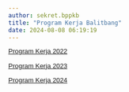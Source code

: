 ```yaml
---
author: sekret.bppkb
title: "Program Kerja Balitbang"
date: 2024-08-08 06:19:19
---
```

<p style="margin: 0cm; line-height: 1.1;"><span style="font-size: 10pt; font-family: arial, helvetica, sans-serif;"><a href="https://drive.google.com/file/d/1OxqLQZzbw772FUpr3H04phdLpvSSCLTH/view?usp=sharing"><span style="vertical-align: inherit;"><span style="vertical-align: inherit;"><span style="vertical-align: inherit;"><span style="vertical-align: inherit;">Program Kerja 2022</span></span></span></span></a></span></p>

<p style="margin: 0cm; line-height: 1.1;"><span style="font-size: 10pt; font-family: arial, helvetica, sans-serif;">&nbsp;</span></p>

<p style="margin: 0cm; line-height: 1.1;"><span style="font-size: 10pt; font-family: arial, helvetica, sans-serif;"><a href="https://drive.google.com/file/d/1tFTFiSA5ovUKSkVukR-bMSzTKqRu_bfg/view?usp=sharing"><span style="vertical-align: inherit;"><span style="vertical-align: inherit;"><span style="vertical-align: inherit;"><span style="vertical-align: inherit;">Program Kerja 2023</span></span></span></span></a></span></p>

<p style="margin: 0cm; line-height: 1.1;"><span style="font-size: 10pt; font-family: arial, helvetica, sans-serif;">&nbsp;</span></p>

<p style="margin: 0cm; line-height: 1.1;"><span style="font-size: 10pt; font-family: arial, helvetica, sans-serif;"><a href="https://drive.google.com/file/d/17eiHUaN5GdTyKtbg-N7d0eBq_8IaxFXe/view?usp=sharing"><span style="vertical-align: inherit;"><span style="vertical-align: inherit;"><span style="vertical-align: inherit;"><span style="vertical-align: inherit;">Program Kerja 2024</span></span></span></span></a></span></p>

<p style="line-height: 1.1;"><span style="font-size: 10pt; font-family: arial, helvetica, sans-serif;">&nbsp;</span></p>

<p style="line-height: 1.1;"><span style="font-size: 10pt; font-family: arial, helvetica, sans-serif;">&nbsp;</span></p>
